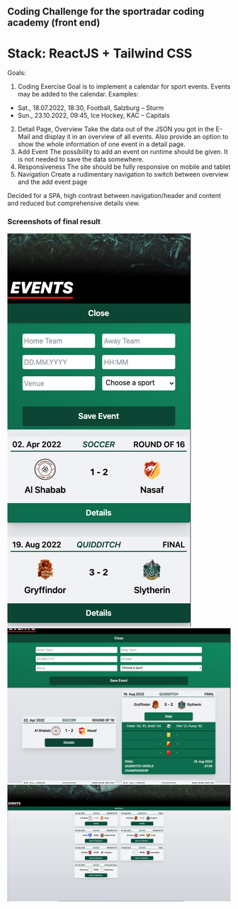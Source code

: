 ## Coding Challenge for the sportradar coding academy (front end)

# Stack: ReactJS + Tailwind CSS

Goals:
1. Coding Exercise
Goal is to implement a calendar for sport events. Events may be added to the calendar.
Examples:
- Sat., 18.07.2022, 18:30, Football, Salzburg – Sturm
- Sun., 23.10.2022, 09:45, Ice Hockey, KAC – Capitals
2. Detail Page, Overview
Take the data out of the JSON you got in the E-Mail and display it in an overview of all events.
Also provide an option to show the whole information of one event in a detail page.
3. Add Event
The possibility to add an event on runtime should be given. It is not needed to save the data
somewhere.
4. Responsiveness
The site should be fully responsive on mobile and tablet
5. Navigation
Create a rudimentary navigation to switch between overview and the add event page

Decided for a SPA, high contrast between navigation/header and content and reduced but comprehensive details view.

### Screenshots of final result

![mobile view example](/readmeImages/mobile.png)
![tablet view example](/readmeImages/tablet.png)
![view example on big screens](/readmeImages/big-screen.png)
